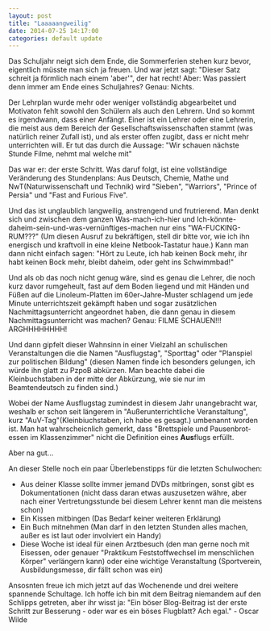```yaml
---
layout: post
title: "Laaaaangweilig"
date: 2014-07-25 14:17:00
categories: default update
---
```


Das Schuljahr neigt sich dem Ende, die Sommerferien stehen kurz bevor,
eigentlich müsste man sich ja freuen.
Und war jetzt sagt: "Dieser Satz schreit ja förmlich nach einem 'aber'", der hat recht!
Aber: Was passiert denn immer am Ende eines Schuljahres?
Genau: Nichts.

Der Lehrplan wurde mehr oder weniger vollständig abgearbeitet und Motivaton fehlt sowohl den Schülern als auch den Lehrern. Und so kommt es irgendwann, dass einer Anfängt.
Einer ist ein Lehrer oder eine Lehrerin, die meist aus dem Bereich der Gesellschaftswissenschaften stammt
(was natürlich reiner Zufall ist), und als erster offen zugibt, dass er nicht mehr unterrichten will.
Er tut das durch die Aussage: "Wir schauen nächste Stunde Filme, nehmt mal welche mit"

Das war er: der erste Schritt. Was daruf folgt, ist eine vollständige Veränderung des Stundenplans:
Aus Deutsch, Chemie, Mathe und NwT(Naturwissenschaft und Technik) wird "Sieben", "Warriors", "Prince of Persia" und "Fast and Furious Five".

Und das ist unglaublich langweilig, anstrengend und frutrierend.
Man denkt sich und zwischen dem ganzen Was-mach-ich-hier und Ich-könnte-daheim-sein-und-was-vernünftiges-machen nur eins "WA-FUCKING-RUM???" (Um diesen Ausruf zu bekräftigen, stell dir bitte vor, wie ich ihn energisch und kraftvoll in eine kleine Netbook-Tastatur haue.)
Kann man dann nicht einfach sagen: "Hört zu Leute, ich hab keinen Bock mehr, ihr habt keinen Bock mehr, bleibt daheim, oder geht ins Schwimmbad!"

Und als ob das noch nicht genug wäre, sind es genau die Lehrer, die noch kurz davor rumgeheult, fast auf dem Boden liegend und mit Händen und Füßen auf die Linoleum-Platten im 60er-Jahre-Muster schlagend um jede Minute unterrichtszeit gekämpft haben und sogar zusätzlichen Nachmittagsunterricht angeordnet haben, die dann genau in diesem Nachmittagsunterricht was machen? Genau: FILME SCHAUEN!!! ARGHHHHHHHH!

Und dann gipfelt dieser Wahnsinn in einer Vielzahl an schulischen Veranstaltungen die die Namen "Ausflugstag", "Sporttag" oder "Planspiel zur politischen Bildung" (diesen Namen finde ich besonders gelungen, ich würde ihn glatt zu PzpoB abkürzen. Man beachte dabei die Kleinbuchstaben in der mitte der Abkürzung, wie sie nur im Beamtendeutsch zu finden sind.)

Wobei der Name Ausflugstag zumindest in diesem Jahr unangebracht war, weshalb er schon seit längerem in "Außerunterrichtliche Veranstaltung", kurz "AuV-Tag"(Kleinbiuchstaben, ich habe es gesagt.) umbenannt worden ist. Man hat wahrscheicnlich gemerkt, dass "Brettspiele und Pausenbrot-essen im Klassenzimmer" nicht die Definition eines **Aus**flugs erfüllt.

Aber na gut...

An dieser Stelle noch ein paar Überlebenstipps für die letzten Schulwochen:

* Aus deiner Klasse sollte immer jemand DVDs mitbringen, sonst gibt es Dokumentationen (nicht dass daran etwas auszusetzen währe, aber nach einer Vertretungsstunde bei diesem Lehrer kennt man die meistens schon)
* Ein Kissen mitbingen (Das Bedarf keiner weiteren Erklärung)
* Ein Buch mitnehmen (Man darf in den letzten Stunden alles machen, außer es ist laut oder involviert ein Handy)
* Diese Woche ist ideal für einen Arztbesuch (den man gerne noch mit Eisessen, oder genauer "Praktikum Feststoffwechsel im menschlichen Körper" verlängern kann) oder eine wichtige Veranstaltung (Sportverein, Ausbildungsmesse, dir fällt schon was ein)

Ansosnten freue ich mich jetzt auf das Wochenende und drei weitere spannende Schultage.
Ich hoffe ich bin mit dem Beitrag niemandem auf den Schlipps getreten, aber ihr wisst ja:
"Ein böser Blog-Beitrag ist der erste Schritt zur Besserung - oder war es ein böses Flugblatt? Ach egal." - Oscar Wilde